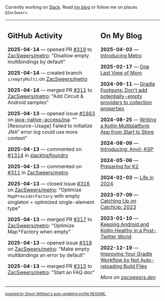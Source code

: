 Currently working on [Slack](https://slack.com/). Read [my blog](https://zacsweers.dev/) or follow me on places `@ZacSweers`.

<table><tr><td valign="top" width="60%">

## GitHub Activity
<!-- githubActivity starts -->
**2025-04-14** — opened PR [#319](https://github.com/ZacSweers/metro/pull/319) to [ZacSweers/metro](https://github.com/ZacSweers/metro): "Disallow empty multibindings by default"

**2025-04-14** — created branch `z/emptyMulti` on [ZacSweers/metro](https://github.com/ZacSweers/metro)

**2025-04-14** — merged PR [#311](https://github.com/ZacSweers/metro/pull/311) to [ZacSweers/metro](https://github.com/ZacSweers/metro): "Add Circuit & Android samples"

**2025-04-13** — opened issue [#1663](https://github.com/java-native-access/jna/issues/1663) on [java-native-access/jna](https://github.com/java-native-access/jna): ""[Resource-Usage] Failed to initialize JNA" error log could use more context"

**2025-04-13** — commented on [#1314](https://github.com/slackhq/foundry/pull/1314#issuecomment-2800115450) in [slackhq/foundry](https://github.com/slackhq/foundry)

**2025-04-13** — commented on [#311](https://github.com/ZacSweers/metro/pull/311#issuecomment-2800112409) in [ZacSweers/metro](https://github.com/ZacSweers/metro)

**2025-04-13** — closed issue [#316](https://github.com/ZacSweers/metro/issues/316) on [ZacSweers/metro](https://github.com/ZacSweers/metro): "Optimize `MapProviderFactory` with empty singleton + optimized single-element type"

**2025-04-13** — merged PR [#317](https://github.com/ZacSweers/metro/pull/317) to [ZacSweers/metro](https://github.com/ZacSweers/metro): "Optimize Map*Factory when empty"

**2025-04-13** — opened issue [#318](https://github.com/ZacSweers/metro/issues/318) on [ZacSweers/metro](https://github.com/ZacSweers/metro): "Make empty multibindings an error by default"

**2025-04-13** — merged PR [#315](https://github.com/ZacSweers/metro/pull/315) to [ZacSweers/metro](https://github.com/ZacSweers/metro): "Start an FAQ doc"
<!-- githubActivity ends -->
</td><td valign="top" width="40%">

## On My Blog
<!-- blog starts -->
**2025-04-03** — [Introducing Metro](https://www.zacsweers.dev/introducing-metro/)

**2025-02-17** — [One Last View of Mom](https://www.zacsweers.dev/one-last-view-of-mom/)

**2024-09-11** — [Gradle Footguns: Don't add potentially-empty providers to collection properties](https://www.zacsweers.dev/gradle-footgun-adding-empty-providers-to-collection-properties/)

**2024-08-25** — [Writing a Kotlin Multiplatform App from Start to Store](https://www.zacsweers.dev/writing-a-kotlin-multiplatform-app-from-start-to-store/)

**2024-08-09** — [Introducing: Anvil-KSP](https://www.zacsweers.dev/introducing-anvil-ksp/)

**2024-05-06** — [Preparing for K2](https://www.zacsweers.dev/preparing-for-k2/)

**2024-01-03** — [Life in 2024](https://www.zacsweers.dev/life-in-2024/)

**2023-07-09** — [Catching Up on CatchUp: 2023](https://www.zacsweers.dev/catching-up-on-catchup-2023/)

**2023-01-10** — [Keeping Android and Kotlin Healthy in a Post-Twitter World](https://www.zacsweers.dev/keeping-android-healthy/)

**2022-12-19** — [Improving Your Gradle Workflow by Not Auto-reloading Build Files](https://www.zacsweers.dev/improving-your-workflow-by-not-auto-reloading-build-files/)
<!-- blog ends -->
_More on [zacsweers.dev](https://zacsweers.dev/)_
</td></tr></table>

<sub><a href="https://simonwillison.net/2020/Jul/10/self-updating-profile-readme/">Inspired by Simon Willison's auto-updating profile README.</a></sub>